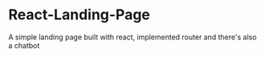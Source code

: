 # React-Landing-Page
A simple landing page built with react, implemented router and there's also a chatbot
